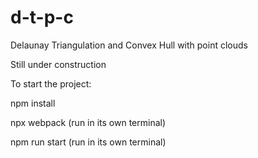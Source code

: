 # d-t-p-c
Delaunay Triangulation and Convex Hull with point clouds

Still under construction

To start the project:

npm install

npx webpack (run in its own terminal)

npm run start (run in its own terminal)
